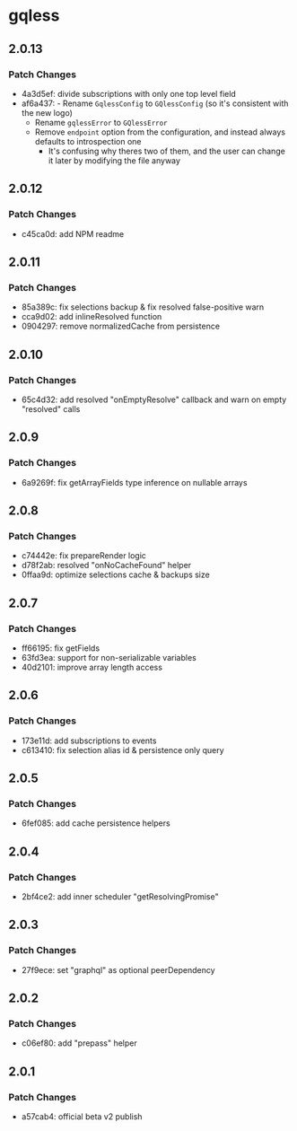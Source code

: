 # gqless

## 2.0.13

### Patch Changes

- 4a3d5ef: divide subscriptions with only one top level field
- af6a437: - Rename `GqlessConfig` to `GQlessConfig` (so it's consistent with the new logo)
  - Rename `gqlessError` to `GQlessError`
  - Remove `endpoint` option from the configuration, and instead always defaults to introspection one
    - It's confusing why theres two of them, and the user can change it later by modifying the file anyway

## 2.0.12

### Patch Changes

- c45ca0d: add NPM readme

## 2.0.11

### Patch Changes

- 85a389c: fix selections backup & fix resolved false-positive warn
- cca9d02: add inlineResolved function
- 0904297: remove normalizedCache from persistence

## 2.0.10

### Patch Changes

- 65c4d32: add resolved "onEmptyResolve" callback and warn on empty "resolved" calls

## 2.0.9

### Patch Changes

- 6a9269f: fix getArrayFields type inference on nullable arrays

## 2.0.8

### Patch Changes

- c74442e: fix prepareRender logic
- d78f2ab: resolved "onNoCacheFound" helper
- 0ffaa9d: optimize selections cache & backups size

## 2.0.7

### Patch Changes

- ff66195: fix getFields
- 63fd3ea: support for non-serializable variables
- 40d2101: improve array length access

## 2.0.6

### Patch Changes

- 173e11d: add subscriptions to events
- c613410: fix selection alias id & persistence only query

## 2.0.5

### Patch Changes

- 6fef085: add cache persistence helpers

## 2.0.4

### Patch Changes

- 2bf4ce2: add inner scheduler "getResolvingPromise"

## 2.0.3

### Patch Changes

- 27f9ece: set "graphql" as optional peerDependency

## 2.0.2

### Patch Changes

- c06ef80: add "prepass" helper

## 2.0.1

### Patch Changes

- a57cab4: official beta v2 publish
